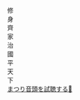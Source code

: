修  
身  
齊  
家  
治  
國  
平  
天  
下  
[まつり音頭を試聴する🎵](https://kankou43yokkaichi.com/matsuri/sys/wp-content/uploads/2023/04/simin_sou-.mp3)
